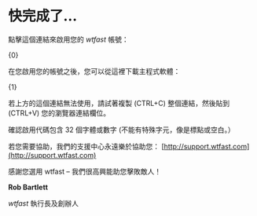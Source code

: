 ﻿# 快完成了…

點擊這個連結來啟用您的 *wtfast* 帳號：

{0}

在您啟用您的帳號之後，您可以從這裡下載主程式軟體：

{1}

若上方的這個連結無法使用，請試著複製 (CTRL+C) 整個連結，然後貼到 (CTRL+V) 您的瀏覽器連結欄位。 

確認啟用代碼包含 32 個字體或數字 (不能有特殊字元，像是標點或空白。）

若您需要協助，我們的支援中心永遠樂於協助您： [http://support.wtfast.com](http://support.wtfast.com)

感謝您選用 wtfast – 我們很高興能助您擊敗敵人！

**Rob Bartlett**

*wtfast* 執行長及創辦人
